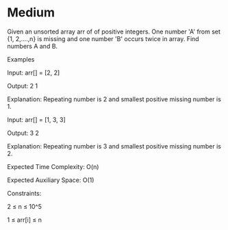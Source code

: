 # Medium

Given an unsorted array arr of of positive integers. One number 'A' from set {1, 2,....,n} is missing and one number 'B' occurs twice in array. Find numbers A and B.

Examples

Input: arr[] = [2, 2]

Output: 2 1

Explanation: Repeating number is 2 and smallest positive missing number is 1.

Input: arr[] = [1, 3, 3] 

Output: 3 2

Explanation: Repeating number is 3 and smallest positive missing number is 2.


Expected Time Complexity: O(n)

Expected Auxiliary Space: O(1)


Constraints:

2 ≤ n ≤ 10^5

1 ≤ arr[i] ≤ n
